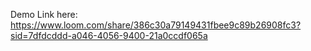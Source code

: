 Demo Link here: https://www.loom.com/share/386c30a79149431fbee9c89b26908fc3?sid=7dfdcddd-a046-4056-9400-21a0ccdf065a

